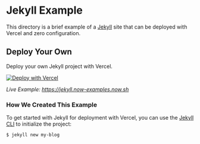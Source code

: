 # Jekyll Example

This directory is a brief example of a [Jekyll](https://jekyllrb.com/) site that can be deployed with Vercel and zero configuration.

## Deploy Your Own

Deploy your own Jekyll project with Vercel.

[![Deploy with Vercel](https://vercel.com/button)](https://vercel.com/import/project?template=https://github.com/vercel/vercel/tree/master/examples/jekyll)

_Live Example: https://jekyll.now-examples.now.sh_

### How We Created This Example

To get started with Jekyll for deployment with Vercel, you can use the [Jekyll CLI](https://jekyllrb.com/docs/usage/) to initialize the project:

```shell
$ jekyll new my-blog
```
